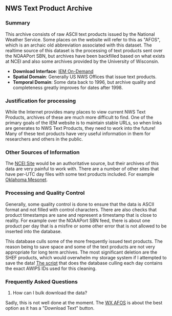 ## <a name="afos"></a> NWS Text Product Archive

### Summary

This archive consists of raw ASCII text products issued by the National
Weather Service.  Some places on the website will refer to this as "AFOS", which
is an archaic old abbreviation associated with this dataset.  The realtime source
of this dataset is the processing of text products sent over the NOAAPort SBN, but
archives have been backfilled based on what exists at NCEI and also some archives
provided by the University of Wisconsin.

* __Download Interface__: [IEM On-Demand](https://mesonet.agron.iastate.edu/wx/afos/)
* __Spatial Domain__: Generally US NWS Offices that issue text products.
* __Temporal Domain__: Some data back to 1996, but archive quality and completeness
greatly improves for dates after 1998.

### Justification for processing

While the Internet provides many places to view current NWS Text Products, archives of these are much more difficult to find.  One of the primary goals of the IEM website is to maintain stable URLs, so when links are generates to NWS Text Products, they need to work into the future!  Many of these text products have very useful information in them for researchers and others in the public.

### Other Sources of Information

The [NCEI Site](https://www.ncei.noaa.gov) would be an authoritative source, but their archives of this data are very painful to work with.  There are a number of other sites that have per-UTC day files with some text products included.  For example [Oklahoma Mesonet](http://www.mesonet.org/data/public/noaa/text/archive/).

### Processing and Quality Control

Generally, some quality control is done to ensure that the data is ASCII format and not filled with control characters.  There are also checks that product timestamps are sane and represent a timestamp that is close to reality.  For example over the NOAAPort SBN feed, there is about one product per day that is a misfire or some other error that is not allowed to be inserted into the database.

This database culls some of the more frequently issued text products.  The reason being to save space and some of the text products are not very appropriate for long term archives.  The most significant deletion are the SHEF products, which would overwhelm my storage system if I attempted to save the data! [The script](https://github.com/akrherz/iem/blob/main/scripts/dbutil/clean_afos.py) that does the database culling each day contains the exact AWIPS IDs used for this cleaning.

### <a name="faq"></a> Frequently Asked Questions

1. How can I bulk download the data?

Sadly, this is not well done at the moment.  The [WX AFOS](https://mesonet.agron.iastate.edu/wx/afos/) is about the best option as it has a "Download Text" button.
